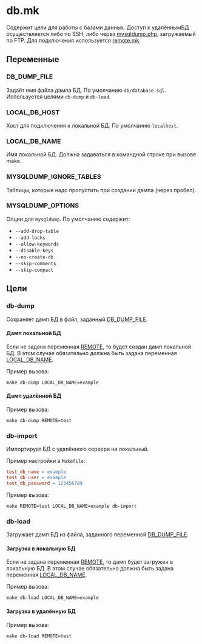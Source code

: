 # db.mk

Содержит цели для работы с базами данных. Доступ к удалённымБД осуществляется либо по SSH, либо
через [mysqldump.php](mysqldump.php), загружаемый по FTP. Для подключения используется
[remote.mk](#remotemk).

## Переменные

### DB_DUMP_FILE

Задаёт имя файла дампа БД. По умолчанию `db/database.sql`. Используется целями `db-dump` и
`db-load`.

### LOCAL_DB_HOST

Хост для подключения к локальной БД. По умолчанию `localhost`. 

### LOCAL_DB_NAME

Имя локальной БД. Должна задаваться в командной строке при вызове make. 

### MYSQLDUMP_IGNORE_TABLES

Таблицы, которые надо пропустить при создании дампа (через пробел).

### MYSQLDUMP_OPTIONS

Опции для `mysqldump`. По умолчанию содержит:

- `--add-drop-table`
- `--add-locks`
- `--allow-keywords`
- `--disable-keys`
- `--no-create-db`
- `--skip-comments`
- `--skip-compact`

## Цели

### db-dump

Сохраняет дамп БД в файл, заданный [DB_DUMP_FILE](#DB_DUMP_FILE).

#### Дамп локальной БД

Если не задана переменная [REMOTE](remote.md#REMOTE), то будет создан дамп локальной БД. В этом
случае обязательно должна быть задана переменная [LOCAL_DB_NAME](#LOCAL_DB_NAME).

Пример вызова:

    make db-dump LOCAL_DB_NAME=example

#### Дамп удалённой БД

Пример вызова:

    make db-dump REMOTE=test

### db-import

Импортирует БД с удалённого сервера на локальный.

Пример настройки в `Makefile`:

```makefile
test_db_name = example
test_db_user = example
test_db_password = 123456789
```
Пример вызова:

    make REMOTE=test LOCAL_DB_NAME=example db-import

### db-load

Загружает дамп БД из файла, заданного переменной [DB_DUMP_FILE](#DB_DUMP_FILE).

#### Загрузка в локальную БД

Если не задана переменная [REMOTE](remote.md#REMOTE), то дамп будет загружен в локальную БД. В этом
случае обязательно должна быть задана переменная [LOCAL_DB_NAME](#LOCAL_DB_NAME).

Пример вызова:

    make db-load LOCAL_DB_NAME=example

#### Загрузка в удалённую БД

Пример вызова:

    make db-load REMOTE=test
